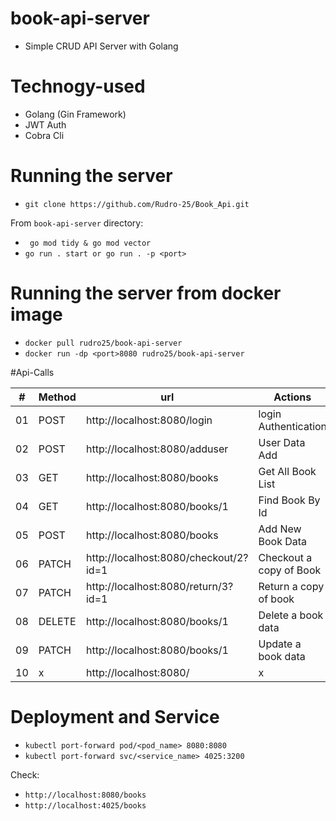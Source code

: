 # book-api-server
 - Simple CRUD API Server with Golang

# Technogy-used
- Golang (Gin Framework)
- JWT Auth
- Cobra Cli

# Running the server
- `git clone https://github.com/Rudro-25/Book_Api.git`   

From `book-api-server` directory:
- ` go mod tidy & go mod vector`
- `go run . start or go run . -p <port>`

# Running the server from docker image
- `docker pull rudro25/book-api-server`
- `docker run -dp <port>8080 rudro25/book-api-server`

#Api-Calls

| # | Method | url                                   | Actions                 | Example |
|---|--------|---------------------------------------|-------------------------|---------|
01 | POST   | http://localhost:8080/login           | login Authentication    | x       |
02 | POST   | http://localhost:8080/adduser         | User Data Add           | x       |
03 | GET    | http://localhost:8080/books           | Get All Book List       | x       |
04 | GET    | http://localhost:8080/books/1         | Find Book By Id         | x       |
05 | POST   | http://localhost:8080/books           | Add New Book Data       | x       |
06 | PATCH  | http://localhost:8080/checkout/2?id=1 | Checkout a copy of Book | x       |
07 | PATCH  | http://localhost:8080/return/3?id=1   | Return a copy of book   | x       |
08 | DELETE | http://localhost:8080/books/1           | Delete a book data      | x       |
09 | PATCH  | http://localhost:8080/books/1           | Update a book data      | x       |
10 | x      | http://localhost:8080/        | x                       | x       |



# Deployment and Service

- `kubectl port-forward pod/<pod_name> 8080:8080`
- `kubectl port-forward svc/<service_name> 4025:3200`
 
Check: 

- `http://localhost:8080/books`
- `http://localhost:4025/books`